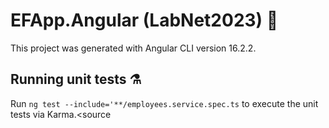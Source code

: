 # EFApp.Angular (LabNet2023) 🚀
This project was generated with Angular CLI version 16.2.2.

## Running unit tests ⚗️
Run <code>ng test --include='**/employees.service.spec.ts</code> to execute the unit tests via Karma.<source
